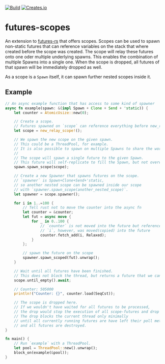 [![Build](https://github.com/SrTobi/futures-scopes/actions/workflows/rust.yml/badge.svg)](https://github.com/SrTobi/futures-scopes)
[![Creates.io](https://img.shields.io/crates/v/futures-scopes?style)](https://crates.io/crates/futures-scopes)

# futures-scopes

An extension to [futures-rs](https://github.com/rust-lang/futures-rs) that offers scopes.
Scopes can be used to spawn non-static futures that can reference variables on the stack
that where created before the scope was created.
The scope will relay these futures onto one oder multiple underlying spawns.
This enables the combination of multiple Spawns into a single one.
When the scope is dropped, all futures of that spawn will be immediately dropped as well.

As a scope is a `Spawn` itself, it can spawn further nested scopes inside it.

## Example

```rust
// An async example function that has access to some kind of spawner
async fn example(spawn: &(impl Spawn + Clone + Send + 'static)) {
    let counter = AtomicUsize::new(0);

    // Create a scope.
    // Futures spawned on `scope` can reference everything before new_relay_scope!()
    let scope = new_relay_scope!();

    // We spawn the new scope on the given spawn.
    // This could be a ThreadPool, for example.
    // It is also possible to spawn on multiple Spawns to share the work between them
    //
    // The scope will spawn a single future to the given Spawn.
    // This future will self-replicate to fill the Spawn, but not overwhelm it either.
    spawn.spawn_scope(scope);

    // Create a new Spawner that spawns futures on the scope.
    // `spawner` is Spawn+Clone+Send+'static,
    // so another nested scope can be spawned inside our scope
    // with `spawner.spawn_scope(another_nested_scope)`.
    let spawner = scope.spawner();

    for i in 1..=100 {
        // Tell rust not to move the counter into the async fn
        let counter = &counter;
        let fut = async move {
            for _ in 0..100 {
                // `counter` is not moved into the future but referenced
                // `i`, however, was moved(copied) into the future
                counter.fetch_add(i, Relaxed);
            }
        };

        // spawn the future on the scope
        spawner.spawn_scoped(fut).unwrap();
    }

    // Wait until all futures have been finished.
    // This does not block the thread, but returns a future that we can await!
    scope.until_empty().await;

    // Counter: 505000
    println!("Counter: {}", counter.load(SeqCst));

    // The scope is dropped here.
    // If we wouldn't have waited for all futures to be processed,
    // the drop would stop the execution of all scope-futures and drop them.
    // The drop blocks the current thread only minimally
    // until all currently running futures are have left their poll method
    // and all futures are destroyed.
}

fn main() {
    // Run `example` with a ThreadPool.
    let pool = ThreadPool::new().unwrap();
    block_on(example(&pool));
}
```